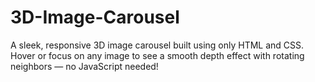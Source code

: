 # 3D-Image-Carousel
A sleek, responsive 3D image carousel built using only HTML and CSS. Hover or focus on any image to see a smooth depth effect with rotating neighbors — no JavaScript needed!
